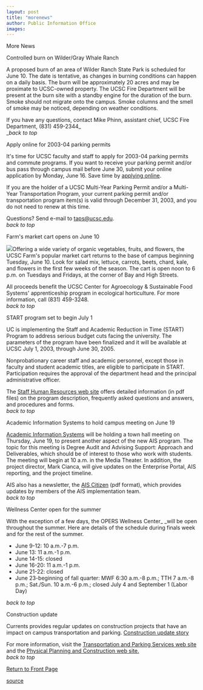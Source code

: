 ```yaml
---
layout: post
title: "morenews"
author: Public Information Office
images:
---
```


More News

Controlled burn on Wilder/Gray Whale Ranch

A proposed burn of an area of Wilder Ranch State Park is scheduled for June 10. The date is tentative, as changes in burning conditions can happen on a daily basis. The burn will be approximately 20 acres and may be proximate to UCSC-owned property. The UCSC Fire Department will be present at the burn site with a standby engine for the duration of the burn. Smoke should not migrate onto the campus. Smoke columns and the smell of smoke may be noticed, depending on weather conditions.  
  
If you have any questions, contact Mike Phinn, assistant chief, UCSC Fire Department, (831) 459-2344_  
__back to top_

Apply online for 2003-04 parking permits  

It's time for UCSC faculty and staff to apply for 2003-04 parking permits and commute programs. If you want to receive your parking permit and/or bus pass through campus mail before June 30, submit your online application by Monday, June 16. Save time by [applying online][1].  

If you are the holder of a UCSC Multi-Year Parking Permit and/or a Multi-Year Transportation Program, your current parking permit and/or transportation program item(s) is valid through December 31, 2003, and you do not need to renew at this time.

Questions? Send e-mail to [taps@ucsc.edu][2].  
_back to top_

Farm's market cart opens on June 10  

![][3]Offering a wide variety of organic vegetables, fruits, and flowers, the UCSC Farm's popular market cart returns to the base of campus beginning Tuesday, June 10\. Look for salad mix, lettuce, carrots, beets, chard, kale, and flowers in the first few weeks of the season. The cart is open noon to 6 p.m. on Tuesdays and Fridays, at the corner of Bay and High Streets.   

All proceeds benefit the UCSC Center for Agroecology & Sustainable Food Systems' apprenticeship program in ecological horticulture. For more information, call (831) 459-3248.  
_back to top_

START program set to begin July 1  

UC is implementing the Staff and Academic Reduction in Time (START) Program to address serious budget cuts facing the university. The parameters of the program have been finalized and it will be available at UCSC July 1, 2003, through June 30, 2005.

Nonprobationary career staff and academic personnel, except those in faculty and student academic titles, are eligible to participate in START. Participation requires the approval of the department head and the principal administrative officer.

The [Staff Human Resources web site][4] offers detailed information (in pdf files) on the program description, frequently asked questions and answers, and procedures and forms.  
_back to top_

Academic Information Systems to hold campus meeting on June 19

[Academic Information Systems][5] will be holding a town hall meeting on Thursday, June 19, to present another aspect of the new AIS program. The topic for this meeting is Degree Audit and Advising Support: Approach and Deliverables, which should be of interest to those who work with students. The meeting will begin at 10 a.m. in the Media Theater. In addition, the project director, Mark Cianca, will give updates on the Enterprise Portal, AIS reporting, and the project timeline.

AIS also has a newsletter, the [AIS Citizen][6] (pdf format), which provides updates by members of the AIS implementation team.  
_back to top_

Wellness Center open for the summer  

With the exception of a few days, the OPERS Wellness Center_ _will be open throughout the summer. Here are details of the schedule during finals week and for the rest of the summer.

* June 9-12: 10 a.m.-7 p.m.
* June 13: 11 a.m.-1 p.m.
* June 14-15: closed
* June 16-20: 11 a.m.-1 p.m.
* June 21-22: closed
* June 23-beginning of fall quarter: MWF 6:30 a.m.-8 p.m.; TTH 7 a.m.-8 p.m.; Sat./Sun. 10 a.m.-6 p.m.; closed July 4 and September 1 (Labor Day)

_back to top_   

Construction update

Currents provides regular updates on construction projects that have an impact on campus transportation and parking. [Construction update story][7]

For more information, visit the [Transportation and Parking Services web site][8] and the [Physical Planning and Construction web site.  
][9]_back to top_

  

[Return to Front Page][10]  

[1]: http://www2.ucsc.edu/taps/staffpark0304.html
[2]: mailto:taps@ucsc.edu
[3]: ../art/farm_cart.200.jpg
[4]: http://www2.ucsc.edu/hr/announce.htm
[5]: http://ais.ucsc.edu/
[6]: AIS_Citizen_V2E.pdf
[7]: http://www.ucsc.edu/about/construction_plans.html
[8]: http://www2.ucsc.edu/taps/
[9]: http://www2.ucsc.edu/ppc/
[10]: http://currents.ucsc.edu/

[source](http://www1.ucsc.edu/currents/02-03/06-09/morenews.html "Permalink to morenews")
